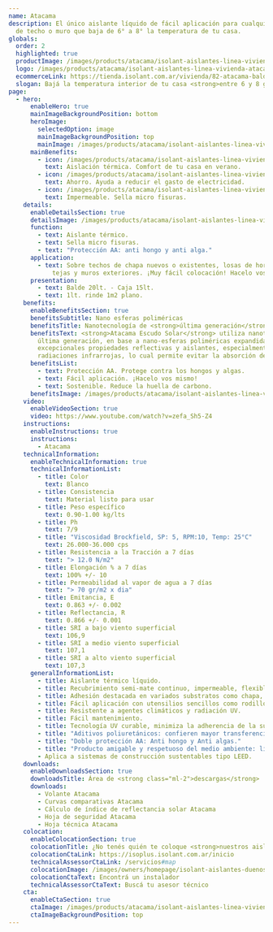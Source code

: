 ```yaml
---
name: Atacama
description: El único aislante líquido de fácil aplicación para cualquier tipo
  de techo o muro que baja de 6° a 8° la temperatura de tu casa.
globals:
  order: 2
  highlighted: true
  productImage: /images/products/atacama/isolant-aislantes-linea-vivienda-atacama-imagen-balde.png
  logo: /images/products/atacama/isolant-aislantes-linea-vivienda-atacama-escudo.jpg
  ecommerceLink: https://tienda.isolant.com.ar/vivienda/82-atacama-balde-20lt.html
  slogan: Bajá la temperatura interior de tu casa <strong>entre 6 y 8 grados</strong>
page:
  - hero:
      enableHero: true
      mainImageBackgroundPosition: bottom
      heroImage:
        selectedOption: image
        mainImageBackgroundPosition: top
        mainImage: /images/products/atacama/isolant-aislantes-linea-vivienda-atacama-imagen-fondo.jpg
      mainBenefits:
        - icon: /images/products/atacama/isolant-aislantes-linea-vivienda-atacama-beneficio-1.svg
          text: Aislación térmica. Comfort de tu casa en verano.
        - icon: /images/products/atacama/isolant-aislantes-linea-vivienda-atacama-beneficio-2.svg
          text: Ahorro. Ayuda a reducir el gasto de electricidad.
        - icon: /images/products/atacama/isolant-aislantes-linea-vivienda-atacama-beneficio-3.svg
          text: Impermeable. Sella micro fisuras.
    details:
      enableDetailsSection: true
      detailsImage: /images/products/atacama/isolant-aislantes-linea-vivienda-atacama-imagen-detalle-producto.jpg
      function:
        - text: Aislante térmico.
        - text: Sella micro fisuras.
        - text: "Protección AA: anti hongo y anti alga."
      application:
        - text: Sobre techos de chapa nuevos o existentes, losas de hormigón, terrazas,
            tejas y muros exteriores. ¡Muy fácil colocación! Hacelo vos mismo.
      presentation:
        - text: Balde 20lt. - Caja 15lt.
        - text: 1lt. rinde 1m2 plano.
    benefits:
      enableBenefitsSection: true
      benefitsSubtitle: Nano esferas poliméricas
      benefitsTitle: Nanotecnología de <strong>última generación</strong>
      benefitsText: <strong>Atacama Escudo Solar</strong> utiliza nanotecnología de
        última generación, en base a nano-esferas poliméricas expandidas que confieren
        excepcionales propiedades reflectivas y aislantes, especialmente de las
        radiaciones infrarrojas, lo cual permite evitar la absorción del calor solar.
      benefitsList:
        - text: Protección AA. Protege contra los hongos y algas.
        - text: Fácil aplicación. ¡Hacelo vos mismo!
        - text: Sostenible. Reduce la huella de carbono.
      benefitsImage: /images/products/atacama/isolant-aislantes-linea-vivienda-atacama-producto-beneficio-exclusivo.jpg
    video:
      enableVideoSection: true
      video: https://www.youtube.com/watch?v=zefa_Sh5-Z4
    instructions:
      enableInstructions: true
      instructions:
        - Atacama
    technicalInformation:
      enableTechnicalInformation: true
      technicalInformationList:
        - title: Color
          text: Blanco
        - title: Consistencia
          text: Material listo para usar
        - title: Peso específico
          text: 0.90-1.00 kg/lts
        - title: Ph
          text: 7/9
        - title: "Viscosidad Brockfield, SP: 5, RPM:10, Temp: 25°C"
          text: 26.000-36.000 cps
        - title: Resistencia a la Tracción a 7 días
          text: "> 12.0 N/m2"
        - title: Elongación % a 7 días
          text: 100% +/- 10
        - title: Permeabilidad al vapor de agua a 7 días
          text: "> 70 gr/m2 x dia"
        - title: Emitancia, E
          text: 0.863 +/- 0.002
        - title: Reflectancia, R
          text: 0.866 +/- 0.001
        - title: SRI a bajo viento superficial
          text: 106,9
        - title: SRI a medio viento superficial
          text: 107,1
        - title: SRI a alto viento superficial
          text: 107,3
      generalInformationList:
        - title: Aislante térmico líquido.
        - title: Recubrimiento semi-mate continuo, impermeable, flexible y elástico.
        - title: Adhesión destacada en variados substratos como chapa, hormigón, morteros, baldosas, etc.
        - title: Fácil aplicación con utensilios sencillos como rodillo de lana sintética y/o pinceleta, así como equipos de alto rendimiento tipo Airless.
        - title: Resistente a agentes climáticos y radiación UV.
        - title: Fácil mantenimiento.
        - title: Tecnología UV curable, minimiza la adherencia de la suciedad, smog, esporas extendiendo las cualidades de la película.
        - title: "Aditivos poliuretánicos: confieren mayor transferencia y aplicabilidad del producto. Otorga óptima adherencia al sustrato."
        - title: "Doble protección AA: Anti hongo y Anti algas."
        - title: "Producto amigable y respetuoso del medio ambiente: libre de APOE, libre de Formaldehido, libre de amoníaco, bajo VOC."
        - Aplica a sistemas de construcción sustentables tipo LEED.
    downloads:
      enableDownloadsSection: true
      downloadsTitle: Área de <strong class="ml-2">descargas</strong>
      downloads:
        - Volante Atacama
        - Curvas comparativas Atacama
        - Cálculo de índice de reflectancia solar Atacama
        - Hoja de seguridad Atacama
        - Hoja técnica Atacama
    colocation:
      enableColocationSection: true
      colocationTitle: ¿No tenés quién te coloque <strong>nuestros aislantes?</strong>
      colocationCtaLink: https://isoplus.isolant.com.ar/inicio
      technicalAssessorCtaLink: /servicios#map
      colocationImage: /images/owners/homepage/isolant-aislantes-duenos-e-inquilinos-isoplus-colocation.jpg
      colocationCtaText: Encontrá un instalador
      technicalAssessorCtaText: Buscá tu asesor técnico
    cta:
      enableCtaSection: true
      ctaImage: /images/products/atacama/isolant-aislantes-linea-vivienda-atacama-cta-imagen.jpg
      ctaImageBackgroundPosition: top
---
```

